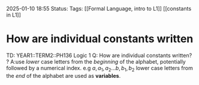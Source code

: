 2025-01-10 18:55
Status: 
Tags: [[Formal Language, intro to L1]] [[constants in L1]]
# How are individual constants written

TD: YEAR1::TERM2::PH136 Logic 1
Q: How are individual constants written?
?
A:use _lower_ case letters from the _beginning_ of the alphabet, potentially followed by a numerical index.
e.g $a,a_{1},a_{2}\dots b,b_{1},b_{2}$ 
lower case letters from the _end_ of the alphabet are used as __variables__. 
<!--ID: 1736536151920-->
